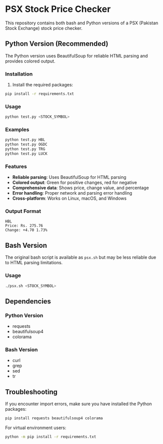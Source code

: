 # PSX Stock Price Checker

This repository contains both bash and Python versions of a PSX (Pakistan Stock Exchange) stock price checker.

## Python Version (Recommended)

The Python version uses BeautifulSoup for reliable HTML parsing and provides colored output.

### Installation

1. Install the required packages:
```bash
pip install -r requirements.txt
```

### Usage

```bash
python test.py <STOCK_SYMBOL>
```

### Examples

```bash
python test.py HBL
python test.py OGDC
python test.py TRG
python test.py LUCK
```

### Features

- **Reliable parsing**: Uses BeautifulSoup for HTML parsing
- **Colored output**: Green for positive changes, red for negative
- **Comprehensive data**: Shows price, change value, and percentage
- **Error handling**: Proper network and parsing error handling
- **Cross-platform**: Works on Linux, macOS, and Windows

### Output Format

```
HBL
Price: Rs. 275.76
Change: +4.70 1.73%
```

## Bash Version

The original bash script is available as `psx.sh` but may be less reliable due to HTML parsing limitations.

### Usage

```bash
./psx.sh <STOCK_SYMBOL>
```

## Dependencies

### Python Version
- requests
- beautifulsoup4
- colorama

### Bash Version
- curl
- grep
- sed
- tr

## Troubleshooting

If you encounter import errors, make sure you have installed the Python packages:

```bash
pip install requests beautifulsoup4 colorama
```

For virtual environment users:
```bash
python -m pip install -r requirements.txt
```
